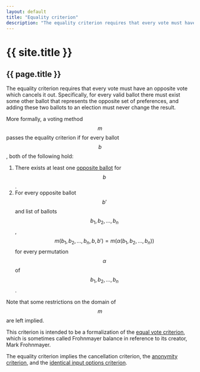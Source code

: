 ```yaml
---
layout: default
title: "Equality criterion"
description: "The equality criterion requires that every vote must have an opposite vote which cancels it out."
---
```

# {{ site.title }}
## {{ page.title }}

The equality criterion requires that every vote must have an opposite vote which cancels it out. Specifically, for every valid ballot there must exist some other ballot that represents the opposite set of preferences, and adding these two ballots to an election must never change the result.

More formally, a voting method $$m$$ passes the equality criterion if for every ballot $$b$$, both of the following hold:

1. There exists at least one [opposite ballot](/miscellaneous/voting-theory/unified-levels-of-support#opposite-ballots) for $$b$$.
2. For every opposite ballot $$b'$$ and list of ballots $$b_1, b_2, \dots, b_n$$, $$m(b_1, b_2, \dots, b_n, b, b') = m(\alpha(b_1, b_2, \dots, b_n))$$ for every permutation $$\alpha$$ of $$b_1, b_2, \dots, b_n$$.

Note that some restrictions on the domain of $$m$$ are left implied.

This criterion is intended to be a formalization of the [equal vote criterion](https://electowiki.org/wiki/Equal_Vote_Criterion), which is sometimes called Frohnmayer balance in reference to its creator, Mark Frohnmayer.

The equality criterion implies the cancellation criterion, the [anonymity criterion](/miscellaneous/voting-theory/anonymity-criterion), and the [identical input options criterion](/miscellaneous/voting-theory/identical-input-options-criterion).
